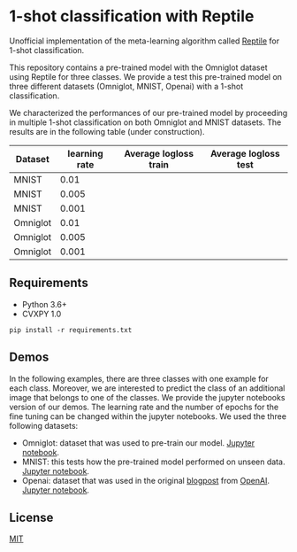 # 1-shot classification with Reptile

Unofficial implementation of the meta-learning algorithm called [Reptile](https://openai.com/blog/reptile/) for 1-shot classification.

This repository contains a pre-trained model with the Omniglot dataset using Reptile for three classes. We provide a test this pre-trained model on three different datasets (Omniglot, MNIST, Openai) with a 1-shot classification.

We characterized the performances of our pre-trained model by proceeding in multiple 1-shot classification on both Omniglot and MNIST datasets. The results are in the following table (under construction).

 | Dataset | learning rate | Average logloss train | Average logloss test |
 | ------- | ------------- | --------------------- | -------------------- |
 | MNIST | 0.01 |  |  |
 | MNIST | 0.005 |  |  |
 | MNIST | 0.001 |  |  |
 | Omniglot | 0.01 |  |  |
 | Omniglot | 0.005 |  |  |
 | Omniglot | 0.001 |  |  |

## Requirements
 * Python 3.6+
 * CVXPY 1.0

 ```shell
 pip install -r requirements.txt
 ```

## Demos

In the following examples, there are three classes with one example for each class. Moreover, we are interested to predict the class of an additional image that belongs to one of the classes. We provide the jupyter notebooks version of our demos. The learning rate and the number of epochs for the fine tuning can be changed within the jupyter notebooks. We used the three following datasets:

 - Omniglot: dataset that was used to pre-train our model. [Jupyter notebook](https://github.com/adelshb/1-shot-classification-with-Reptile/blob/master/demo_omniglot.ipynb).
 - MNIST: this tests how the pre-trained model performed on unseen data. [Jupyter notebook](https://github.com/adelshb/1-shot-classification-with-Reptile/blob/master/demo_mnist.ipynb).
 - Openai: dataset that was used in the original [blogpost](https://openai.com/blog/reptile/) from [OpenAI](https://openai.com). [Jupyter notebook](https://github.com/adelshb/1-shot-classification-with-Reptile/blob/master/demo_openai.ipynb).

## License
[MIT](https://github.com/adelshb/1-shot-classification-with-Reptile/blob/master/LICENSE)
